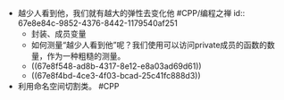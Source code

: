 - 越少人看到他，我们就有越大的弹性去变化他 #CPP/编程之禅
  id:: 67e8e84c-9852-4376-8442-1179540af251
	- 封装、成员变量
	- 如何测量“越少人看到他”呢？我们使用可以访问private成员的函数的数量，作为一种粗糙的测量。
	- ((67e8f548-ad8b-4317-8e12-e8a03ad69d61))
	- ((67e8f4bd-4ce3-4f03-bcad-25c41fc888d3))
- 利用命名空间切割类。 #CPP
